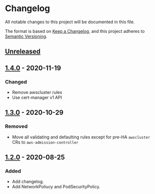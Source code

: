 # Changelog

All notable changes to this project will be documented in this file.

The format is based on [Keep a Changelog](https://keepachangelog.com/en/1.0.0/),
and this project adheres to [Semantic Versioning](https://semver.org/spec/v2.0.0.html).

## [Unreleased]

## [1.4.0] - 2020-11-19

### Changed

- Remove awscluster rules
- Use cert-manager v1 API

## [1.3.0] - 2020-10-29

### Removed

- Move all validating and defaulting rules except for pre-HA `awscluster` CRs to `aws-admission-controller`

## [1.2.0] - 2020-08-25

### Added

- Add changelog.
- Add NetworkPoliucy and PodSecurityPolicy.


[Unreleased]: https://github.com/giantswarm/opa-mutator-app/compare/v1.4.0...HEAD
[1.4.0]: https://github.com/giantswarm/opa-mutator-app/compare/v1.3.0...v1.4.0
[1.3.0]: https://github.com/giantswarm/opa-mutator-app/compare/v1.2.0...v1.3.0
[1.2.0]: https://github.com/giantswarm/opa-mutator-app/compare/v1.1.0...v1.2.0
